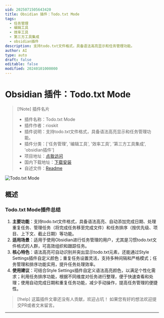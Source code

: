 ```yaml
---
uid: 2025071505643420
title: Obsidian 插件：Todo.txt Mode
tags:
  - 任务管理
  - 编辑工具
  - 效率工具
  - 第三方工具集成
  - obsidian插件
description: 支持todo.txt文件格式，具备语法高亮显示和任务管理功能。
author: AI
type: auto
draft: false
editable: false
modified: 20240101000000
---
```


# Obsidian 插件：Todo.txt Mode

> [!Note] 插件名片
> - 插件名称：Todo.txt Mode
> - 插件作者：rioskit
> - 插件说明：支持todo.txt文件格式，具备语法高亮显示和任务管理功能。
> - 插件分类：['任务管理', '编辑工具', '效率工具', '第三方工具集成', 'obsidian插件']
> - 项目地址：[点我访问](https://github.com/rioskit/obsidian-todo-txt-mode)
> - 国内下载地址：[下载安装](https://pkmer.cn/products/plugin/pluginMarket/?todo-txt-mode)
> - 自述文件：[Readme](https://ghproxy.net/https://raw.githubusercontent.com/rioskit/obsidian-todo-txt-mode/master/README.md)

![Todo.txt Mode](https://cdn.pkmer.cn/covers/todo-txt-mode_external_0.png!pkmer)

## 概述

### Todo.txt Mode插件总结
1. **主要功能**：支持todo.txt文件格式，具备语法高亮、自动添加完成日期、处理重复任务、管理任务（将完成任务移至完成文件）和任务排序（按优先级、项目、上下文、截止日期）等功能。
2. **适用场景**：适用于使用Obsidian进行任务管理的用户，尤其是习惯todo.txt文件格式的人群，可高效组织和跟踪任务。
3. **核心特色**：语法高亮可自动识别并突出显示todo.txt元素，还能通过Style Settings插件自定义颜色；重复任务设置灵活，支持多种间隔和严格模式；任务管理和排序功能实用，提升任务处理效率。
4. **使用建议**：可结合Style Settings插件自定义语法高亮颜色，以满足个性化需求；利用任务排序功能，根据不同维度对任务进行整理，便于快速查看和处理；使用自动完成日期和重复任务功能，减少手动操作，提高任务管理的便捷性。


> [!help] 
> 这篇插件文章还没有人贡献，欢迎占坑！
> 如果您有好的想法欢迎提交PR或者文末留言。
> 

---


